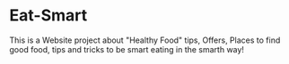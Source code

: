 # Eat-Smart

This is a Website project about "Healthy Food" tips, Offers, Places to find good food, tips and tricks to be smart 
eating in the smarth way!
